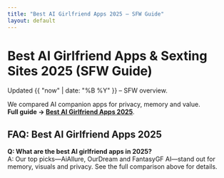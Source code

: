 ```yaml
---
title: "Best AI Girlfriend Apps 2025 – SFW Guide"
layout: default
---
```

# Best AI Girlfriend Apps & Sexting Sites 2025 (SFW Guide)

Updated {{ "now" | date: "%B %Y" }} – SFW overview.

We compared AI companion apps for privacy, memory and value.  
**Full guide → [Best AI Girlfriend Apps 2025](https://www.aisextinghub.com/blog/best-ai-girlfriend-apps-2025)**.

## FAQ: Best AI Girlfriend Apps 2025

**Q: What are the best AI girlfriend apps in 2025?**  
A: Our top picks—AiAllure, OurDream and FantasyGF AI—stand out for memory, visuals and privacy. See the full comparison above for details.

